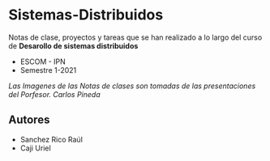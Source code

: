 # Sistemas-Distribuidos

Notas de clase, proyectos y tareas que se han realizado a lo largo del curso de **Desarollo de sistemas distribuidos**

- ESCOM - IPN
- Semestre 1-2021

*Las Imagenes de las Notas de clases son tomadas de las presentaciones del Porfesor. Carlos Pineda*

## Autores

- Sanchez Rico Raúl
- Caji Uriel
